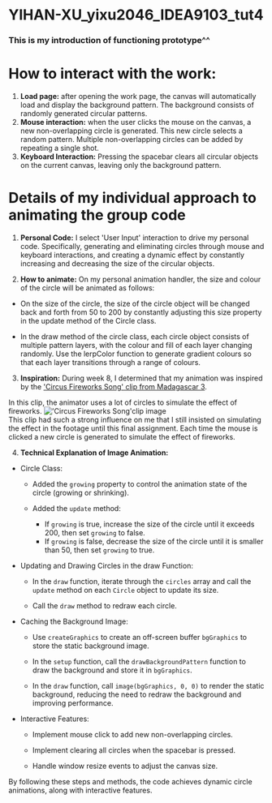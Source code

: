 # YIHAN-XU_yixu2046_IDEA9103_tut4
### This is my introduction of functioning prototype^^


# How to interact with the work:
1. **Load page:** after opening the work page, the canvas will automatically load and display the background pattern. The background consists of randomly generated circular patterns.
2. **Mouse interaction:** when the user clicks the mouse on the canvas, a new non-overlapping circle is generated. This new circle selects a random pattern. Multiple non-overlapping circles can be added by repeating a single shot.
3. **Keyboard Interaction:** Pressing the spacebar clears all circular objects on the current canvas, leaving only the background pattern.


# Details of my individual approach to animating the group code
1. **Personal Code:** 
I select 'User Input' interaction to drive my personal code. Specifically, generating and eliminating circles through mouse and keyboard interactions, and creating a dynamic effect by constantly increasing and decreasing the size of the circular objects.

2. **How to animate:**
On my personal animation handler, the size and colour of the circle will be animated as follows:
- On the size of the circle, the size of the circle object will be changed back and forth from 50 to 200 by constantly adjusting this size property in the update method of the Circle class.

- In the draw method of the circle class, each circle object consists of multiple pattern layers, with the colour and fill of each layer changing randomly. Use the lerpColor function to generate gradient colours so that each layer transitions through a range of colours.


3. **Inspiration:**
During week 8, I determined that my animation was inspired by the ['Circus Fireworks Song' clip from Madagascar 3](https://www.youtube.com/watch?v=J06aSFthX1Y). 

In this clip, the animator uses a lot of circles to simulate the effect of fireworks. !['Circus Fireworks Song'clip image]( readmeImages/circus%20firework%20song%20clip.png)  
This clip had such a strong influence on me that I still insisted on simulating the effect in the footage until this final assignment. Each time the mouse is clicked a new circle is generated to simulate the effect of fireworks. 


4. **Technical Explanation of Image Animation:**
- Circle Class:
   - Added the `growing` property to control the animation state of the circle (growing or shrinking).

   - Added the `update` method:
     - If `growing` is true, increase the size of the circle until it exceeds 200, then set `growing` to false.
     - If `growing` is false, decrease the size of the circle until it is smaller than 50, then set `growing` to true.

- Updating and Drawing Circles in the draw Function:
   - In the `draw` function, iterate through the `circles` array and call the `update` method on each `Circle` object to update its size.
  
   - Call the `draw` method to redraw each circle.

- Caching the Background Image:
   - Use `createGraphics` to create an off-screen buffer `bgGraphics` to store the static background image.
  
   - In the `setup` function, call the `drawBackgroundPattern` function to draw the background and store it in `bgGraphics`.
  
   - In the `draw` function, call `image(bgGraphics, 0, 0)` to render the static background, reducing the need to redraw the background and improving performance.

- Interactive Features:
   - Implement mouse click to add new non-overlapping circles.
    
   - Implement clearing all circles when the spacebar is pressed.
    
   - Handle window resize events to adjust the canvas size.

By following these steps and methods, the code achieves dynamic circle animations, along with interactive features.